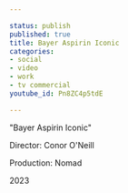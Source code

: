 ```yaml
---

status: publish
published: true
title: Bayer Aspirin Iconic
categories:
- social
- video
- work
- tv commercial
youtube_id: Pn8ZC4p5tdE

---
```

"Bayer Aspirin Iconic"

Director: Conor O'Neill

Production: Nomad

2023